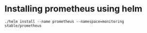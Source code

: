 # Installing prometheus using helm

```
./helm install --name prometheus --namespace=monitoring stable/prometheus
```
